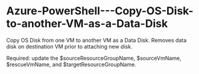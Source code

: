 # Azure-PowerShell---Copy-OS-Disk-to-another-VM-as-a-Data-Disk
Copy OS Disk from one VM to another VM as a Data Disk. Removes data disk on destination VM prior to attaching new disk. 

Required: update the $sourceResourceGroupName, $sourceVmName, $rescueVmName, and $targetResourceGroupName.
